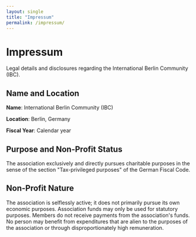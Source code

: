 ```yaml
---
layout: single
title: "Impressum"
permalink: /impressum/
---
```


<div class="page-header">
  <h1>Impressum</h1>
  <p>Legal details and disclosures regarding the International Berlin Community (IBC).</p>
</div>

<div class="content-section">
  <h2>Name and Location</h2>
  <p><strong>Name</strong>: International Berlin Community (IBC)</p>
  <p><strong>Location</strong>: Berlin, Germany</p>
  <p><strong>Fiscal Year</strong>: Calendar year</p>

  <h2>Purpose and Non-Profit Status</h2>
  <p>The association exclusively and directly pursues charitable purposes in the sense of the section "Tax-privileged purposes" of the German Fiscal Code.</p>

  <h2>Non-Profit Nature</h2>
  <p>The association is selflessly active; it does not primarily pursue its own economic purposes. Association funds may only be used for statutory purposes. Members do not receive payments from the association's funds. No person may benefit from expenditures that are alien to the purposes of the association or through disproportionately high remuneration.</p>
</div>
